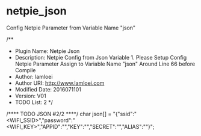 # netpie_json
Config Netpie Parameter from Variable Name "json"

/**
 * Plugin Name:     Netpie Json
 * Description:     Netpie Config from Json Variable
                    1. Please Setup Config Netpie Parameter Assign to Variable Name "json" Around Line 66 before Compile
 * Author:          lamloei
 * Author URI:      http://www.lamloei.com
 * Modified Date:   2016071101
 * Version:         V01
 * TODO List:       2
 */
 
 /**** TODO JSON #2/2 ****/
    char json[] = 
    "{\"ssid\":\"<WIFI_SSID>\",\"password\":\"<WIFI_KEY>\",\"APPID\":\"<APPID>\",\"KEY\":\"<APPKEY>\",\"SECRET\":\"<APPSECRET>\",\"ALIAS\":\"<ALIAS>\"}";
